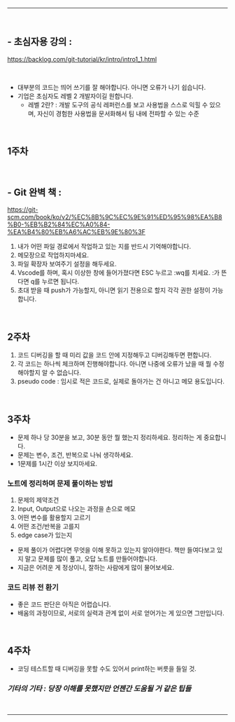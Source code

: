 ***

&nbsp;
## - 초심자용 강의 : 
https://backlog.com/git-tutorial/kr/intro/intro1_1.html

&nbsp;
- 대부분의 코드는 띄어 쓰기를 잘 해야합니다. 아니면 오류가 나기 쉽습니다.
- 기업은 초심자도 레벨 2 개발자이길 원합니다.
    - 레벨 2란?
    : 개발 도구의 공식 레퍼런스를 보고 사용법을 스스로 익힐 수 있으며, 자신이 경험한 사용법을 문서화해서 팀 내에 전파할 수 있는 수준

&nbsp;
## 1주차

&nbsp;
## - Git 완벽 책 :
https://git-scm.com/book/ko/v2/%EC%8B%9C%EC%9E%91%ED%95%98%EA%B8%B0-%EB%B2%84%EC%A0%84-%EA%B4%80%EB%A6%AC%EB%9E%80%3F

1. 내가 어떤 파일 경로에서 작업하고 있는 지를 반드시 기억해야합니다.
2. 메모장으로 작업하지마세요.
3. 파일 확장자 보여주기 설정을 해두세요.
4. Vscode를 하며, 혹시 이상한 창에 들어가졌다면 ESC 누르고 :wq를 치세요. :가 뜬다면 q를 누르면 됩니다.
5. 초대 받을 때 push가 가능할지, 아니면 읽기 전용으로 할지 각각 권한 설정이 가능합니다. 

&nbsp;
## 2주차

1. 코드 디버깅을 할 때 미리 값을 코드 안에 지정해두고 디버깅해두면 편합니다.
2. 각 코드는 하나씩 체크하며 진행해야합니다. 아니면 나중에 오류가 났을 때 뭘 수정해야할지 알 수 없습니다.
3. pseudo code : 임시로 적은 코드로, 실제로 돌아가는 건 아니고 메모 용도입니다.

&nbsp;
## 3주차

- 문제 하나 당 30분을 보고, 30분 동안 뭘 했는지 정리하세요. 정리하는 게 중요합니다.
- 문제는 변수, 조건, 반복으로 나눠 생각하세요.
- 1문제를 1시간 이상 보지마세요.

### 노트에 정리하며 문제 풀이하는 방법
1. 문제의 제약조건
2. Input, Output으로 나오는 과정을 손으로 메모
3. 어떤 변수를 활용할지 고르기
4. 어떤 조건/반복을 고를지
5. edge case가 있는지

- 문제 풀이가 어렵다면 무엇을 이해 못하고 있는지 알아야한다. 책만 들여다보고 있지 말고 문제를 많이 풀고, 오답 노트를 만들어야합니다.
- 지금은 어려운 게 정상이니, 잘하는 사람에게 많이 물어보세요.

### 코드 리뷰 전 환기

- 좋은 코드 판단은 아직은 어렵습니다.
- 배움의 과정이므로, 서로의 실력과 관계 없이 서로 얻어가는 게 있으면 그만입니다.

&nbsp;
## 4주차

- 코딩 테스트할 때 디버깅을 못할 수도 있어서 print하는 버릇을 들일 것.

### *기타의 기타 : 당장 이해를 못했지만 언젠간 도움될 거 같은 팁들*

&nbsp;
***